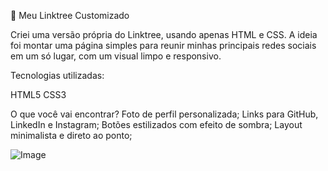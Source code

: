 🚀 Meu Linktree Customizado

Criei uma versão própria do Linktree, usando apenas HTML e CSS.
A ideia foi montar uma página simples para reunir minhas principais redes sociais em um só lugar, com um visual limpo e responsivo.

Tecnologias utilizadas:

HTML5
CSS3

O que você vai encontrar?
Foto de perfil personalizada;
Links para GitHub, LinkedIn e Instagram;
Botões estilizados com efeito de sombra;
Layout minimalista e direto ao ponto;


![Image](https://github.com/user-attachments/assets/d642f83c-68a6-48a9-8eb3-ef847fdf726c)
